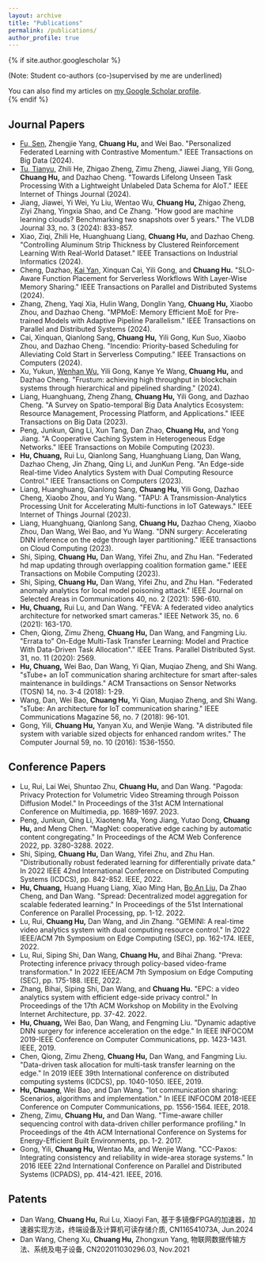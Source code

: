 ```yaml
---
layout: archive
title: "Publications"
permalink: /publications/
author_profile: true
---
```


{% if site.author.googlescholar %}
  <!--！！-->
  (Note: Student co-authors (co-)supervised by me are underlined)

  <div class="wordwrap">You can also find my articles on <a href="{{site.author.googlescholar}}">my Google Scholar profile</a>.</div>
{% endif %}

<!--
{% include base_path %}

{% for post in site.publications reversed %}
  {% include archive-single.html %}
{% endfor %}
-->

<!--本人加粗；指导的学生下划线-->

Journal Papers
------
- <u>Fu, Sen,</u> Zhengjie Yang, **Chuang Hu,** and Wei Bao. "Personalized Federated Learning with Contrastive Momentum." IEEE Transactions on Big Data (2024).
- <u>Tu, Tianyu,</u> Zhili He, Zhigao Zheng, Zimu Zheng, Jiawei Jiang, Yili Gong, **Chuang Hu,** and Dazhao Cheng. "Towards Lifelong Unseen Task Processing With a Lightweight Unlabeled Data Schema for AIoT." IEEE Internet of Things Journal (2024).
- Jiang, Jiawei, Yi Wei, Yu Liu, Wentao Wu, **Chuang Hu,** Zhigao Zheng, Ziyi Zhang, Yingxia Shao, and Ce Zhang. "How good are machine learning clouds? Benchmarking two snapshots over 5 years." The VLDB Journal 33, no. 3 (2024): 833-857.
- Xiao, Ziqi, Zhili He, Huanghuang Liang, **Chuang Hu,** and Dazhao Cheng. "Controlling Aluminum Strip Thickness by Clustered Reinforcement Learning With Real-World Dataset." IEEE Transactions on Industrial Informatics (2024).
- Cheng, Dazhao, <u>Kai Yan,</u> Xinquan Cai, Yili Gong, and **Chuang Hu.** "SLO-Aware Function Placement for Serverless Workflows With Layer-Wise Memory Sharing." IEEE Transactions on Parallel and Distributed Systems (2024).
- Zhang, Zheng, Yaqi Xia, Hulin Wang, Donglin Yang, **Chuang Hu,** Xiaobo Zhou, and Dazhao Cheng. "MPMoE: Memory Efficient MoE for Pre-trained Models with Adaptive Pipeline Parallelism." IEEE Transactions on Parallel and Distributed Systems (2024).
- Cai, Xinquan, Qianlong Sang, **Chuang Hu,** Yili Gong, Kun Suo, Xiaobo Zhou, and Dazhao Cheng. "Incendio: Priority-based Scheduling for Alleviating Cold Start in Serverless Computing." IEEE Transactions on Computers (2024).
- Xu, Yukun, <u>Wenhan Wu,</u> Yili Gong, Kanye Ye Wang, **Chuang Hu,** and Dazhao Cheng. "Frustum: achieving high throughput in blockchain systems through hierarchical and pipelined sharding." (2024).
- Liang, Huanghuang, Zheng Zhang, **Chuang Hu,** Yili Gong, and Dazhao Cheng. "A Survey on Spatio-temporal Big Data Analytics Ecosystem: Resource Management, Processing Platform, and Applications." IEEE Transactions on Big Data (2023).
- Peng, Junkun, Qing Li, Xun Tang, Dan Zhao, **Chuang Hu,** and Yong Jiang. "A Cooperative Caching System in Heterogeneous Edge Networks." IEEE Transactions on Mobile Computing (2023).
- **Hu, Chuang,** Rui Lu, Qianlong Sang, Huanghuang Liang, Dan Wang, Dazhao Cheng, Jin Zhang, Qing Li, and JunKun Peng. "An Edge-side Real-time Video Analytics System with Dual Computing Resource Control." IEEE Transactions on Computers (2023).
- Liang, Huanghuang, Qianlong Sang, **Chuang Hu,** Yili Gong, Dazhao Cheng, Xiaobo Zhou, and Yu Wang. "TAPU: A Transmission-Analytics Processing Unit for Accelerating Multi-functions in IoT Gateways." IEEE Internet of Things Journal (2023).
- Liang, Huanghuang, Qianlong Sang, **Chuang Hu,** Dazhao Cheng, Xiaobo Zhou, Dan Wang, Wei Bao, and Yu Wang. "DNN surgery: Accelerating DNN inference on the edge through layer partitioning." IEEE transactions on Cloud Computing (2023).
- Shi, Siping, **Chuang Hu,** Dan Wang, Yifei Zhu, and Zhu Han. "Federated hd map updating through overlapping coalition formation game." IEEE Transactions on Mobile Computing (2023).
- Shi, Siping, **Chuang Hu,** Dan Wang, Yifei Zhu, and Zhu Han. "Federated anomaly analytics for local model poisoning attack." IEEE Journal on Selected Areas in Communications 40, no. 2 (2021): 596-610.
- **Hu, Chuang,** Rui Lu, and Dan Wang. "FEVA: A federated video analytics architecture for networked smart cameras." IEEE Network 35, no. 6 (2021): 163-170.
- Chen, Qiong, Zimu Zheng, **Chuang Hu,** Dan Wang, and Fangming Liu. "Errata to" On-Edge Multi-Task Transfer Learning: Model and Practice With Data-Driven Task Allocation"." IEEE Trans. Parallel Distributed Syst. 31, no. 11 (2020): 2569.
- **Hu, Chuang,** Wei Bao, Dan Wang, Yi Qian, Muqiao Zheng, and Shi Wang. "sTube+ an IoT communication sharing architecture for smart after-sales maintenance in buildings." ACM Transactions on Sensor Networks (TOSN) 14, no. 3-4 (2018): 1-29.
- Wang, Dan, Wei Bao, **Chuang Hu,** Yi Qian, Muqiao Zheng, and Shi Wang. "sTube: An architecture for IoT communication sharing." IEEE Communications Magazine 56, no. 7 (2018): 96-101.
- Gong, Yili, **Chuang Hu,** Yanyan Xu, and Wenjie Wang. "A distributed file system with variable sized objects for enhanced random writes." The Computer Journal 59, no. 10 (2016): 1536-1550.


Conference Papers
------
- Lu, Rui, Lai Wei, Shuntao Zhu, **Chuang Hu,** and Dan Wang. "Pagoda: Privacy Protection for Volumetric Video Streaming through Poisson Diffusion Model." In Proceedings of the 31st ACM International Conference on Multimedia, pp. 1689-1697. 2023.
- Peng, Junkun, Qing Li, Xiaoteng Ma, Yong Jiang, Yutao Dong, **Chuang Hu,** and Meng Chen. "MagNet: cooperative edge caching by automatic content congregating." In Proceedings of the ACM Web Conference 2022, pp. 3280-3288. 2022.
- Shi, Siping, **Chuang Hu,** Dan Wang, Yifei Zhu, and Zhu Han. "Distributionally robust federated learning for differentially private data." In 2022 IEEE 42nd International Conference on Distributed Computing Systems (ICDCS), pp. 842-852. IEEE, 2022.
- **Hu, Chuang,** Huang Huang Liang, Xiao Ming Han, <u>Bo An Liu,</u> Da Zhao Cheng, and Dan Wang. "Spread: Decentralized model aggregation for scalable federated learning." In Proceedings of the 51st International Conference on Parallel Processing, pp. 1-12. 2022.
- Lu, Rui, **Chuang Hu,** Dan Wang, and Jin Zhang. "GEMINI: A real-time video analytics system with dual computing resource control." In 2022 IEEE/ACM 7th Symposium on Edge Computing (SEC), pp. 162-174. IEEE, 2022.
- Lu, Rui, Siping Shi, Dan Wang, **Chuang Hu,** and Bihai Zhang. "Preva: Protecting inference privacy through policy-based video-frame transformation." In 2022 IEEE/ACM 7th Symposium on Edge Computing (SEC), pp. 175-188. IEEE, 2022.
- Zhang, Bihai, Siping Shi, Dan Wang, and **Chuang Hu.** "EPC: a video analytics system with efficient edge-side privacy control." In Proceedings of the 17th ACM Workshop on Mobility in the Evolving Internet Architecture, pp. 37-42. 2022.
- **Hu, Chuang,** Wei Bao, Dan Wang, and Fengming Liu. "Dynamic adaptive DNN surgery for inference acceleration on the edge." In IEEE INFOCOM 2019-IEEE Conference on Computer Communications, pp. 1423-1431. IEEE, 2019.
- Chen, Qiong, Zimu Zheng, **Chuang Hu,** Dan Wang, and Fangming Liu. "Data-driven task allocation for multi-task transfer learning on the edge." In 2019 IEEE 39th International conference on distributed computing systems (ICDCS), pp. 1040-1050. IEEE, 2019.
- **Hu, Chuang**, Wei Bao, and Dan Wang. "Iot communication sharing: Scenarios, algorithms and implementation." In IEEE INFOCOM 2018-IEEE Conference on Computer Communications, pp. 1556-1564. IEEE, 2018.
- Zheng, Zimu, **Chuang Hu,** and Dan Wang. "Time-aware chiller sequencing control with data-driven chiller performance profiling." In Proceedings of the 4th ACM International Conference on Systems for Energy-Efficient Built Environments, pp. 1-2. 2017.
- Gong, Yili, **Chuang Hu,** Wentao Ma, and Wenjie Wang. "CC-Paxos: Integrating consistency and reliability in wide-area storage systems." In 2016 IEEE 22nd International Conference on Parallel and Distributed Systems (ICPADS), pp. 414-421. IEEE, 2016. 


Patents
------
- Dan Wang, **Chuang Hu,** Rui Lu, Xiaoyi Fan, 基于多镜像FPGA的加速器，加速器实现方法，终端设备及计算机可读存储介质, CN116541073A, Jun.2024
- Dan Wang, Cheng Xu, **Chuang Hu,** Zhongxun Yang, 物联网数据传输方法、系统及电子设备, CN202011030296.03, Nov.2021